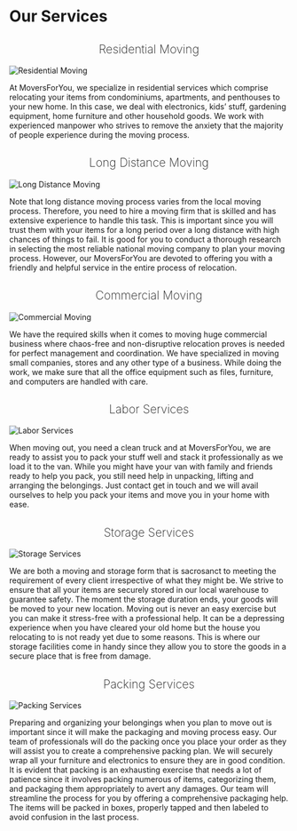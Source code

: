

# Our Services

## Residential Moving

<img src="2.png" alt="Residential Moving" style="display: block;
    margin: 0 auto;">

At MoversForYou, we specialize in residential services which comprise relocating your items from condominiums, apartments, and penthouses to your new home. In this case, we deal with electronics, kids’ stuff, gardening equipment, home furniture and other household goods. We work with experienced manpower who strives to remove the anxiety that the majority of people experience during the moving process.


## Long Distance Moving

<img src="3.png" alt="Long Distance Moving" style="display: block;
    margin: 0 auto;">

Note that long distance moving process varies from the local moving process. Therefore, you need to hire a moving firm that is skilled and has extensive experience to handle this task. This is important since you will trust them with your items for a long period over a long distance with high chances of things to fail. It is good for you to conduct a thorough research in selecting the most reliable national moving company to plan your moving process. However, our MoversForYou are devoted to offering you with a friendly and helpful service in the entire process of relocation. 

## Commercial Moving

<img src="4.png" alt="Commercial Moving" style="display: block;
    margin: 0 auto;">

We have the required skills when it comes to moving huge commercial business where chaos-free and non-disruptive relocation proves is needed for perfect management and coordination. We have specialized in moving small companies, stores and any other type of a business. While doing the work, we make sure that all the office equipment such as files, furniture, and computers are handled with care. 

## Labor Services

<img src="5.jpg" alt="Labor Services" style="display: block;
    margin: 0 auto;">

When moving out, you need a clean truck and at MoversForYou, we are ready to assist you to pack your stuff well and stack it professionally as we load it to the van. While you might have your van with family and friends ready to help you pack, you still need help in unpacking, lifting and arranging the belongings. Just contact get in touch and we will avail ourselves to help you pack your items and move you in your home with ease. 

## Storage Services

<img src="6.jpg" alt="Storage Services" style="display: block;
    margin: 0 auto;">

We are both a moving and storage form that is sacrosanct to meeting the requirement of every client irrespective of what they might be. We strive to ensure that all your items are securely stored in our local warehouse to guarantee safety. The moment the storage duration ends, your goods will be moved to your new location. Moving out is never an easy exercise but you can make it stress-free with a professional help. It can be a depressing experience when you have cleared your old home but the house you relocating to is not ready yet due to some reasons. This is where our storage facilities come in handy since they allow you to store the goods in a secure place that is free from damage.

## Packing Services

<img src="7.jpg" alt="Packing Services" style="display: block;
    margin: 0 auto;">

Preparing and organizing your belongings when you plan to move out is important since it will make the packaging and moving process easy. Our team of professionals will do the packing once you place your order as they will assist you to create a comprehensive packing plan. We will securely wrap all your furniture and electronics to ensure they are in good condition. It is evident that packing is an exhausting exercise that needs a lot of patience since it involves packing numerous of items, categorizing them, and packaging them appropriately to avert any damages. Our team will streamline the process for you by offering a comprehensive packaging help. The items will be packed in boxes, properly tapped and then labeled to avoid confusion in the last process.

<style scoped>
h2 {
  text-align: center;
  font-weight: 200;
}
</style>
